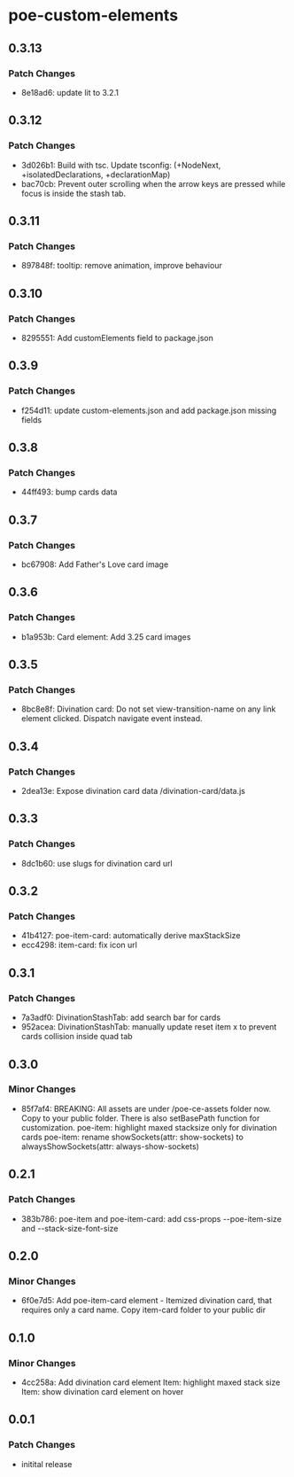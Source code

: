 # poe-custom-elements

## 0.3.13

### Patch Changes

- 8e18ad6: update lit to 3.2.1

## 0.3.12

### Patch Changes

- 3d026b1: Build with tsc. Update tsconfig: (+NodeNext, +isolatedDeclarations, +declarationMap)
- bac70cb: Prevent outer scrolling when the arrow keys are pressed while focus is inside the stash tab.

## 0.3.11

### Patch Changes

- 897848f: tooltip: remove animation, improve behaviour

## 0.3.10

### Patch Changes

- 8295551: Add customElements field to package.json

## 0.3.9

### Patch Changes

- f254d11: update custom-elements.json and add package.json missing fields

## 0.3.8

### Patch Changes

- 44ff493: bump cards data

## 0.3.7

### Patch Changes

- bc67908: Add Father's Love card image

## 0.3.6

### Patch Changes

- b1a953b: Card element: Add 3.25 card images

## 0.3.5

### Patch Changes

- 8bc8e8f: Divination card: Do not set view-transition-name on any link element clicked. Dispatch navigate event instead.

## 0.3.4

### Patch Changes

- 2dea13e: Expose divination card data /divination-card/data.js

## 0.3.3

### Patch Changes

- 8dc1b60: use slugs for divination card url

## 0.3.2

### Patch Changes

- 41b4127: poe-item-card: automatically derive maxStackSize
- ecc4298: item-card: fix icon url

## 0.3.1

### Patch Changes

- 7a3adf0: DivinationStashTab: add search bar for cards
- 952acea: DivinationStashTab: manually update reset item x to prevent cards collision inside quad tab

## 0.3.0

### Minor Changes

- 85f7af4: BREAKING: All assets are under /poe-ce-assets folder now. Copy to your public folder. There is also setBasePath function for customization.
  poe-item: highlight maxed stacksize only for divination cards
  poe-item: rename showSockets(attr: show-sockets) to alwaysShowSockets(attr: always-show-sockets)

## 0.2.1

### Patch Changes

- 383b786: poe-item and poe-item-card: add css-props --poe-item-size and --stack-size-font-size

## 0.2.0

### Minor Changes

- 6f0e7d5: Add poe-item-card element - Itemized divination card, that requires only a card name.
  Copy item-card folder to your public dir

## 0.1.0

### Minor Changes

- 4cc258a: Add divination card element
  Item: highlight maxed stack size
  Item: show divination card element on hover

## 0.0.1

### Patch Changes

- initital release
